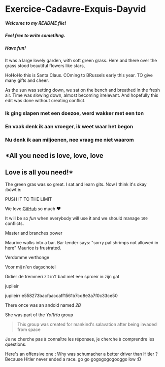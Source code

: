 ﻿# Exercice-Cadavre-Exquis-Dayvid

##### Welcome to my README file!
##### Feel free to write sometihng.
##### Have fun!

It was a large lovely garden,
with soft green grass.
 Here and there over the grass stood beautiful flowers like stars,


HoHoHo this is Santa Claus. COming to BRussels early this year. TO give many gifts and cheer.

As the sun was setting down, we sat on the bench and breathed in the fresh air.
Time was slowing down, almost becoming irrelevant.
And hopefully this edit was done without creating conflict.

### Ik ging slapen met een doezoe, werd wakker met een ton
### En vaak denk ik aan vroeger, ik weet waar het begon
### Nu denk ik aan miljoenen, nee vraag me niet waarom

## *All you need is love, love, love
## Love is all you need!*


The green gras was so great.
I sat and learn gits.
Now I think it's okay :bowtie:


PUSH IT TO THE LIMIT


We love [GitHub](https://github.com) so much :heart:

It will be so *fun* when everybody will use it and we should manage `100` conflicts.

Master and branches power


Maurice walks into a bar.
Bar tender says: "sorry pal shrimps not allowed in here"
Maurice is frustrated.

Verdomme verthonge

Voor mij n'en dagschotel

Didier de tremmeri zit in't bad met een sproeir in zijn gat

jupileir

jupileirr
 e558273bacfaaccaff1561b7cd8e3a7f0c33ce50

There once was an andoid named _2B_

She was part of the *YoRHa* group
> This group was created for mankind's salavation after being invaded from space


Je ne cherche pas à connaître les réponses, je cherche à comprendre les questions. 
 
 
  Here's an offensive one : 
 Why was schumacher a better driver than Hitler ? 
 Because Hitler never ended a race.
go go gogogogogooggo low :D 
